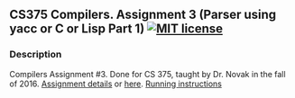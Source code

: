 ## CS375 Compilers. Assignment 3 (Parser using yacc or C or Lisp Part 1) [![MIT license](https://img.shields.io/badge/license-MIT-lightgrey.svg)](https://https://raw.githubusercontent.com/qirh/CS375-assignment3/master/LICENSE)

### Description
Compilers Assignment #3. Done for CS 375, taught by Dr. Novak in the fall of 2016. [Assignment details](https://rawgit.com/qirh/CS375-assignment3/master/assignment3.html) or [here](https://www.cs.utexas.edu/users/novak/asg-parse.html). [Running instructions](https://raw.githubusercontent.com/qirh/375ass3/master/assignment/README.nl?token=ABRSCfQRlc4djBNveUtdK_ZBoGM1G4v9ks5akjerwA%3D%3D)
